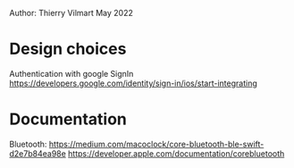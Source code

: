 Author:
Thierry Vilmart
May 2022

# Design choices

Authentication with google SignIn
https://developers.google.com/identity/sign-in/ios/start-integrating

# Documentation

Bluetooth:
https://medium.com/macoclock/core-bluetooth-ble-swift-d2e7b84ea98e
https://developer.apple.com/documentation/corebluetooth


